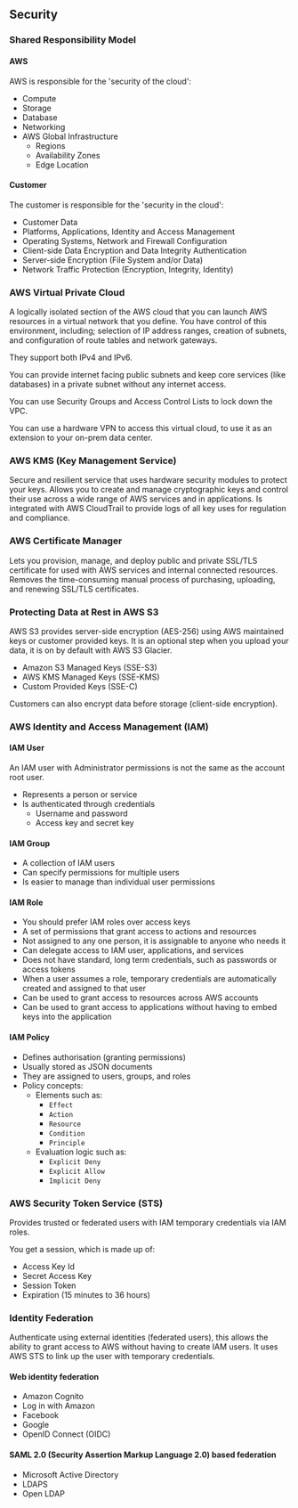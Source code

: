## Security

### Shared Responsibility Model

#### AWS

AWS is responsible for the 'security of the cloud':

- Compute
- Storage
- Database
- Networking
- AWS Global Infrastructure
  - Regions
  - Availability Zones
  - Edge Location

#### Customer

The customer is responsible for the 'security in the cloud':

- Customer Data
- Platforms, Applications, Identity and Access Management
- Operating Systems, Network and Firewall Configuration
- Client-side Data Encryption and Data Integrity Authentication
- Server-side Encryption (File System and/or Data)
- Network Traffic Protection (Encryption, Integrity, Identity)

### AWS Virtual Private Cloud

A logically isolated section of the AWS cloud that you can launch AWS resources in a virtual network that you define. You have control of this environment, including; selection of IP address ranges, creation of subnets, and configuration of route tables and network gateways.

They support both IPv4 and IPv6.

You can provide internet facing public subnets and keep core services (like databases) in a private subnet without any internet access.

You can use Security Groups and Access Control Lists to lock down the VPC.

You can use a hardware VPN to access this virtual cloud, to use it as an extension to your on-prem data center.

### AWS KMS (Key Management Service)

Secure and resilient service that uses hardware security modules to protect your keys. Allows you to create and manage cryptographic keys and control their use across a wide range of AWS services and in applications. Is integrated with AWS CloudTrail to provide logs of all key uses for regulation and compliance.

### AWS Certificate Manager

Lets you provision, manage, and deploy public and private SSL/TLS certificate for used with AWS services and internal connected resources. Removes the time-consuming manual process of purchasing, uploading, and renewing SSL/TLS certificates.

### Protecting Data at Rest in AWS S3

AWS S3 provides server-side encryption (AES-256) using AWS maintained keys or customer provided keys. It is an optional step when you upload your data, it is on by default with AWS S3 Glacier.

- Amazon S3 Managed Keys (SSE-S3)
- AWS KMS Managed Keys (SSE-KMS)
- Custom Provided Keys (SSE-C)

Customers can also encrypt data before storage (client-side encryption).

### AWS Identity and Access Management (IAM)

#### IAM User

An IAM user with Administrator permissions is not the same as the account root user.

- Represents a person or service
- Is authenticated through credentials
  - Username and password
  - Access key and secret key

#### IAM Group

- A collection of IAM users
- Can specify permissions for multiple users
- Is easier to manage than individual user permissions

#### IAM Role

- You should prefer IAM roles over access keys
- A set of permissions that grant access to actions and resources
- Not assigned to any one person, it is assignable to anyone who needs it
- Can delegate access to IAM user, applications, and services
- Does not have standard, long term credentials, such as passwords or access tokens
- When a user assumes a role, temporary credentials are automatically created and assigned to that user
- Can be used to grant access to resources across AWS accounts
- Can be used to grant access to applications without having to embed keys into the application

#### IAM Policy

- Defines authorisation (granting permissions)
- Usually stored as JSON documents
- They are assigned to users, groups, and roles
- Policy concepts:
  - Elements such as:
    - `Effect`
    - `Action`
    - `Resource`
    - `Condition`
    - `Principle`
  - Evaluation logic such as:
    - `Explicit Deny`
    - `Explicit Allow`
    - `Implicit Deny`

### AWS Security Token Service (STS)

Provides trusted or federated users with IAM temporary credentials via IAM roles.

You get a session, which is made up of:

- Access Key Id
- Secret Access Key
- Session Token
- Expiration (15 minutes to 36 hours)

### Identity Federation

Authenticate using external identities (federated users), this allows the ability to grant access to AWS without having to create IAM users. It uses AWS STS to link up the user with temporary credentials.

#### Web identity federation

- Amazon Cognito
- Log in with Amazon
- Facebook
- Google
- OpenID Connect (OIDC)

#### SAML 2.0 (Security Assertion Markup Language 2.0) based federation

- Microsoft Active Directory
- LDAPS
- Open LDAP
